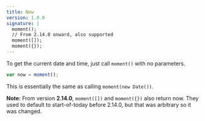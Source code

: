 ```yaml
---
title: Now
version: 1.0.0
signature: |
  moment();
  // From 2.14.0 onward, also supported
  moment([]);
  moment({});
---
```



To get the current date and time, just call `moment()` with no parameters.

```javascript
var now = moment();
```

This is essentially the same as calling `moment(new Date())`.

**Note:** From version **2.14.0**, `moment([])` and `moment({})` also return
now. They used to default to start-of-today before 2.14.0, but that was
arbitrary so it was changed.
